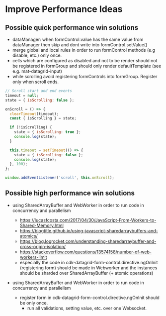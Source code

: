 # Improve Performance Ideas

## Possible quick performance win solutions

- dataManager: when formControl.value has the same value from dataManager then skip and dont write into formControl.setValue()
- merge global and local rules in order to run formControl methods (e.g disable, etc.) only once.
- cells which are configured as disabled and not to be render should not be registered in formGroup
  and should only render defaultTemplate (see e.g. mat-datagrid-input)
- while scrolling avoid registering formControls into formGroup. Register only when scroll ends.

```js
// Scroll start and end events
timeout = null;
state = { isScrolling: false };

onScroll = () => {
  clearTimeout(timeout);
  const { isScrolling } = state;

  if (!isScrolling) {
    state = { isScrolling: true };
    console.log(state);
  }

  this.timeout = setTimeout(() => {
    state = { isScrolling: false };
    console.log(state);
  }, 100);
};

window.addEventListener('scroll', this.onScroll);
```

## Possible high performance win solutions

- using SharedArrayBuffer and WebWorker in order to run code in concurrency and parallelism

  - https://lucasfcosta.com/2017/04/30/JavaScript-From-Workers-to-Shared-Memory.html
  - https://blogtitle.github.io/using-javascript-sharedarraybuffers-and-atomics/
  - https://blog.logrocket.com/understanding-sharedarraybuffer-and-cross-origin-isolation/
  - https://stackoverflow.com/questions/13574158/number-of-web-workers-limit
  - especially the code in cdk-datagrid-form-control.directive.ngOnInit (registering form) should be made
    in Webworker and the instances should be sharded over SharedArrayBuffer (+ atomic operations)

- using SharedArrayBuffer and WebWorker in order to run code in concurrency and parallelism
  - register form in cdk-datagrid-form-control.directive.ngOnInit should be only once.
    - run all validations, setting value, etc. over one Websocket.
